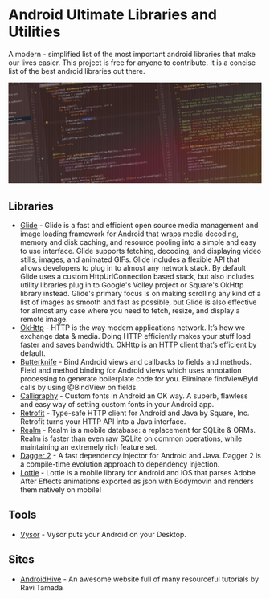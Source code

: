 # Android Ultimate Libraries and Utilities
A modern - simplified list of the most important android libraries that make our lives easier. This project is free for anyone to contribute. It is a concise list of the best android libraries out there.

![Alt text](1-mdQU_-TcsAuMb63qm0VIpQ.jpeg?raw=true "Title")

## Libraries

* [Glide](https://github.com/bumptech/glide) - Glide is a fast and efficient open source media management and image loading framework for Android that wraps media decoding, memory and disk caching, and resource pooling into a simple and easy to use interface. Glide supports fetching, decoding, and displaying video stills, images, and animated GIFs. Glide includes a flexible API that allows developers to plug in to almost any network stack. By default Glide uses a custom HttpUrlConnection based stack, but also includes utility libraries plug in to Google's Volley project or Square's OkHttp library instead. Glide's primary focus is on making scrolling any kind of a list of images as smooth and fast as possible, but Glide is also effective for almost any case where you need to fetch, resize, and display a remote image.
* [OkHttp](http://square.github.io/okhttp/) - HTTP is the way modern applications network. It’s how we exchange data & media. Doing HTTP efficiently makes your stuff load faster and saves bandwidth. OkHttp is an HTTP client that’s efficient by default.
* [Butterknife](https://github.com/JakeWharton/butterknife) - Bind Android views and callbacks to fields and methods. Field and method binding for Android views which uses annotation processing to generate boilerplate code for you. Eliminate findViewById calls by using @BindView on fields.
* [Calligraphy](https://github.com/chrisjenx/Calligraphy) - Custom fonts in Android an OK way. A superb, flawless and easy way of setting custom fonts in your Android app.
* [Retrofit](https://github.com/square/retrofit) - Type-safe HTTP client for Android and Java by Square, Inc. Retrofit turns your HTTP API into a Java interface.
* [Realm](https://github.com/realm/realm-java) - Realm is a mobile database: a replacement for SQLite & ORMs. Realm is faster than even raw SQLite on common operations, while maintaining an extremely rich feature set.
* [Dagger 2](https://github.com/google/dagger) - A fast dependency injector for Android and Java. Dagger 2 is a compile-time evolution approach to dependency injection. 
* [Lottie](https://github.com/airbnb/lottie-android) - Lottie is a mobile library for Android and iOS that parses Adobe After Effects animations exported as json with Bodymovin and renders them natively on mobile!

## Tools

* [Vysor](https://github.com/chrisjenx/Calligraphy) - Vysor puts your Android on your Desktop.

## Sites

* [AndroidHive](http://www.androidhive.info/) - An awesome website full of many resourceful tutorials by Ravi Tamada
